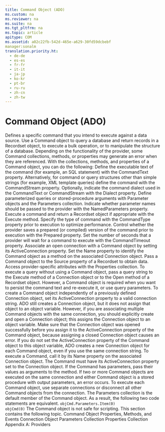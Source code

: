 ```yaml
---
title: Command Object (ADO)
ms.custom: na
ms.reviewer: na
ms.suite: na
ms.tgt_pltfrm: na
ms.topic: article
apitype: COM
ms.assetid: a02c22fb-542d-465e-a629-30fd59dcbebf
manager:sonalm
translation.priority.ht: 
  - de-de
  - es-es
  - fr-fr
  - it-it
  - ja-jp
  - ko-kr
  - pt-br
  - ru-ru
  - zh-cn
  - zh-tw
---
```

# Command Object (ADO)
<?xml version="1.0" encoding="utf-8"?>
<developerReferenceWithoutSyntaxDocument xmlns="http://ddue.schemas.microsoft.com/authoring/2003/5" xmlns:xlink="http://www.w3.org/1999/xlink" xmlns:xsi="http://www.w3.org/2001/XMLSchema-instance" xsi:schemaLocation="http://ddue.schemas.microsoft.com/authoring/2003/5 http://dduestorage.blob.core.windows.net/ddueschema/developer.xsd">
  <introduction>
    <para>Defines a specific command that you intend to execute against a data source.</para>
  </introduction>
  <languageReferenceRemarks>
    <content>
      <para>Use a <legacyBold>Command</legacyBold> object to query a database and return records in a <legacyLink xlink:href="ede1415f-c3df-4cc5-a05b-2576b2b84b60">Recordset</legacyLink> object, to execute a bulk operation, or to manipulate the structure of a database. Depending on the functionality of the provider, some <legacyBold>Command</legacyBold> collections, methods, or properties may generate an error when they are referenced.</para>
      <para>With the collections, methods, and properties of a <legacyBold>Command</legacyBold> object, you can do the following:  </para>
      <list class="bullet">
        <listItem>
          <para>Define the executable text of the command (for example, an SQL statement) with the <legacyLink xlink:href="4dd7e82a-8da5-4a4e-b439-11a29286fa0e">CommandText</legacyLink> property. Alternatively, for command or query structures other than simple strings (for example, XML template queries) define the command with the <legacyLink xlink:href="f78f61b6-87e0-48dc-961e-83d0e20da58e">CommandStream</legacyLink> property.</para>
        </listItem>
        <listItem>
          <para>Optionally, indicate the command dialect used in the <legacyBold>CommandText</legacyBold> or <legacyBold>CommandStream</legacyBold> with the <legacyLink xlink:href="329c3a71-ba88-4009-b04f-2f52195a5957">Dialect</legacyLink> property.</para>
        </listItem>
        <listItem>
          <para>Define parameterized queries or stored-procedure arguments with <legacyLink xlink:href="e010e794-7f0f-4026-8b5b-37328e437d63">Parameter</legacyLink> objects and the <legacyLink xlink:href="497cae10-3913-422a-9753-dcbb0a639b1b">Parameters</legacyLink> collection.</para>
        </listItem>
        <listItem>
          <para>Indicate whether parameter names should be passed to the provider with the <legacyLink xlink:href="42409387-026c-435f-a9b1-bf4167095875">NamedParameters</legacyLink> property.</para>
        </listItem>
        <listItem>
          <para>Execute a command and return a <legacyBold>Recordset</legacyBold> object if appropriate with the <legacyLink xlink:href="f84a5ff3-0528-4ad7-9bea-9a15103378dd">Execute</legacyLink> method.</para>
        </listItem>
        <listItem>
          <para>Specify the type of command with the <legacyLink xlink:href="ca44809c-8647-48b6-a7fb-0be70a02f53e">CommandType</legacyLink> property prior to execution to optimize performance.</para>
        </listItem>
        <listItem>
          <para>Control whether the provider saves a prepared (or compiled) version of the command prior to execution with the <legacyLink xlink:href="11ca8825-765e-4bb4-a6ce-3f6564ad8755">Prepared</legacyLink> property.</para>
        </listItem>
        <listItem>
          <para>Set the number of seconds that a provider will wait for a command to execute with the <legacyLink xlink:href="c611f857-d6b0-4dca-8925-f4a02e769eb0">CommandTimeout</legacyLink> property.</para>
        </listItem>
        <listItem>
          <para>Associate an open connection with a <legacyBold>Command</legacyBold> object by setting its <legacyLink xlink:href="52d0a96c-14fb-4ad9-b004-4d821bc0a6db">ActiveConnection</legacyLink> property.</para>
        </listItem>
        <listItem>
          <para>Set the <legacyLink xlink:href="cfd0e29c-8310-44ab-85c3-5761184b865d">Name</legacyLink> property to identify the <legacyBold>Command</legacyBold> object as a method on the associated <legacyLink xlink:href="ef6b1824-5b12-43db-89d7-8f3d13896d4d">Connection</legacyLink> object.</para>
        </listItem>
        <listItem>
          <para>Pass a <legacyBold>Command</legacyBold> object to the <legacyLink xlink:href="a05ba2c9-2821-4343-8607-4de9b764ec91">Source</legacyLink> property of a <legacyBold>Recordset</legacyBold> to obtain data.</para>
        </listItem>
        <listItem>
          <para>Access provider-specific attributes with the <legacyLink xlink:href="1d539aa8-ce0d-4418-ab03-8d0a3c1e9d82">Properties</legacyLink> collection.</para>
        </listItem>
      </list>
      <alert class="note">
        <para>To execute a query without using a <legacyBold>Command</legacyBold> object, pass a query string to the <legacyLink xlink:href="03c69320-96b2-4d85-8d49-a13b13e31578">Execute</legacyLink> method of a <legacyBold>Connection</legacyBold> object or to the <legacyLink xlink:href="3236749c-4b71-4235-89e2-ccdfaaa9319d">Open</legacyLink> method of a <legacyBold>Recordset</legacyBold> object. However, a <legacyBold>Command</legacyBold> object is required when you want to persist the command text and re-execute it, or use query parameters.</para>
      </alert>
      <para>To create a <legacyBold>Command</legacyBold> object independently of a previously defined <legacyBold>Connection</legacyBold> object, set its <legacyBold>ActiveConnection</legacyBold> property to a valid connection string. ADO still creates a <legacyBold>Connection</legacyBold> object, but it does not assign that object to an object variable. However, if you are associating multiple <legacyBold>Command</legacyBold> objects with the same connection, you should explicitly create and open a <legacyBold>Connection</legacyBold> object; this assigns the <legacyBold>Connection</legacyBold> object to an object variable. Make sure that the <legacyBold>Connection</legacyBold> object was opened successfully before you assign it to the <legacyBold>ActiveConnection</legacyBold> property of the <legacyBold>Command</legacyBold> object, because assigning a closed <legacyBold>Connection</legacyBold> object causes an error. If you do not set the <legacyBold>ActiveConnection</legacyBold> property of the <legacyBold>Command</legacyBold> object to this object variable, ADO creates a new <legacyBold>Connection</legacyBold> object for each <legacyBold>Command</legacyBold> object, even if you use the same connection string.</para>
      <para>To execute a <legacyBold>Command</legacyBold>, call it by its <legacyLink xlink:href="cfd0e29c-8310-44ab-85c3-5761184b865d">Name</legacyLink> property on the associated <legacyBold>Connection</legacyBold> object. The <legacyBold>Command</legacyBold> must have its <legacyBold>ActiveConnection</legacyBold> property set to the <legacyBold>Connection</legacyBold> object. If the <legacyBold>Command</legacyBold> has parameters, pass their values as arguments to the method.</para>
      <para>If two or more <legacyBold>Command</legacyBold> objects are executed on the same connection and either <legacyBold>Command</legacyBold> object is a stored procedure with output parameters, an error occurs. To execute each <legacyBold>Command</legacyBold> object, use separate connections or disconnect all other <legacyBold>Command</legacyBold> objects from the connection.</para>
      <para>The <legacyBold>Parameters</legacyBold> collection is the default member of the <legacyBold>Command</legacyBold> object. As a result, the following two code statements are equivalent.</para>
      <code>objCmd.Parameters.Item(0)
objCmd(0)</code>
      <list class="bullet">
        <listItem>
          <para>The <legacyBold>Command</legacyBold> object is not safe for scripting.</para>
        </listItem>
      </list>
      <para>This section contains the following topic.  </para>
      <list class="bullet">
        <listItem>
          <para>
            <legacyLink xlink:href="0389f21c-06da-4090-9da1-28d912f888d7">Command Object Properties, Methods, and Events</legacyLink>           </para>
        </listItem>
      </list>
    </content>
  </languageReferenceRemarks>
  <relatedTopics>
<link xlink:href="ef6b1824-5b12-43db-89d7-8f3d13896d4d">Connection Object</link>
<link xlink:href="497cae10-3913-422a-9753-dcbb0a639b1b">Parameters Collection</link>
<link xlink:href="1d539aa8-ce0d-4418-ab03-8d0a3c1e9d82">Properties Collection</link>
<link xlink:href="e2581b47-b11e-4e1e-b96c-d39c77c5b48a">Appendix A: Providers</link>
</relatedTopics>
</developerReferenceWithoutSyntaxDocument>